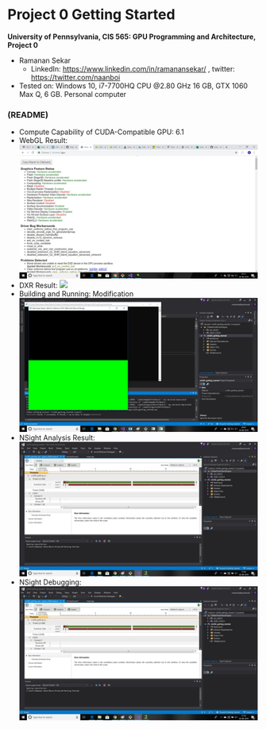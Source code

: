 Project 0 Getting Started
====================

**University of Pennsylvania, CIS 565: GPU Programming and Architecture, Project 0**

* Ramanan Sekar
  * LinkedIn: https://www.linkedin.com/in/ramanansekar/ , twitter: https://twitter.com/naanboi
* Tested on: Windows 10, i7-7700HQ CPU @2.80 GHz 16 GB, GTX 1060 Max Q, 6 GB. Personal computer

### (README)

* Compute Capability of CUDA-Compatible GPU: 6.1
* WebGL Result:
![](images/chrome_gpu_screenshot.jpg)
* DXR Result:
![](images/green_traingle.jpg)
* Building and Running: Modification
![](images/another_green.jpg)
* NSight Analysis Result:
![](images/nsight_test.jpg)
* NSight Debugging:
![](images/nsight_test.jpg)

